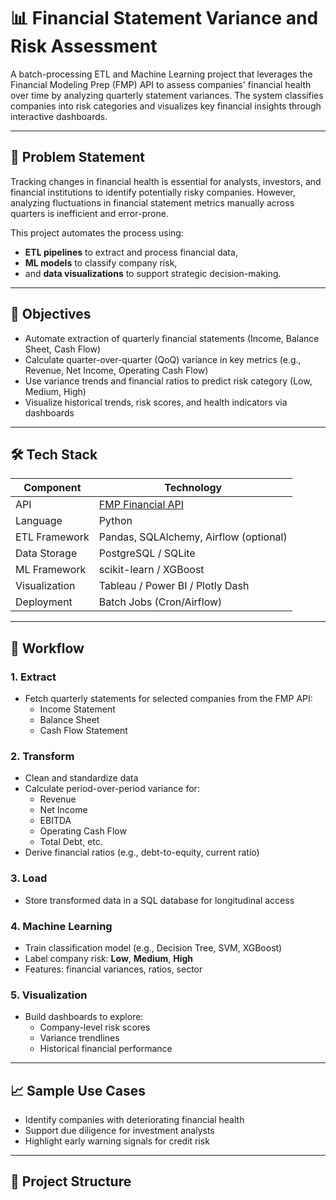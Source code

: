 # 📊 Financial Statement Variance and Risk Assessment

A batch-processing ETL and Machine Learning project that leverages the Financial Modeling Prep (FMP) API to assess companies' financial health over time by analyzing quarterly statement variances. The system classifies companies into risk categories and visualizes key financial insights through interactive dashboards.

---

## 📌 Problem Statement

Tracking changes in financial health is essential for analysts, investors, and financial institutions to identify potentially risky companies. However, analyzing fluctuations in financial statement metrics manually across quarters is inefficient and error-prone.

This project automates the process using:
- **ETL pipelines** to extract and process financial data,
- **ML models** to classify company risk,
- and **data visualizations** to support strategic decision-making.

---

## 🎯 Objectives

- Automate extraction of quarterly financial statements (Income, Balance Sheet, Cash Flow)
- Calculate quarter-over-quarter (QoQ) variance in key metrics (e.g., Revenue, Net Income, Operating Cash Flow)
- Use variance trends and financial ratios to predict risk category (Low, Medium, High)
- Visualize historical trends, risk scores, and health indicators via dashboards

---

## 🛠 Tech Stack

| Component         | Technology                     |
|------------------|--------------------------------|
| API              | [FMP Financial API](https://site.financialmodelingprep.com/developer/docs/) |
| Language         | Python                         |
| ETL Framework    | Pandas, SQLAlchemy, Airflow (optional) |
| Data Storage     | PostgreSQL / SQLite            |
| ML Framework     | scikit-learn / XGBoost         |
| Visualization    | Tableau / Power BI / Plotly Dash |
| Deployment       | Batch Jobs (Cron/Airflow)      |

---

## 🔁 Workflow

### 1. Extract
- Fetch quarterly statements for selected companies from the FMP API:
  - Income Statement
  - Balance Sheet
  - Cash Flow Statement

### 2. Transform
- Clean and standardize data
- Calculate period-over-period variance for:
  - Revenue
  - Net Income
  - EBITDA
  - Operating Cash Flow
  - Total Debt, etc.
- Derive financial ratios (e.g., debt-to-equity, current ratio)

### 3. Load
- Store transformed data in a SQL database for longitudinal access

### 4. Machine Learning
- Train classification model (e.g., Decision Tree, SVM, XGBoost)
- Label company risk: **Low**, **Medium**, **High**
- Features: financial variances, ratios, sector

### 5. Visualization
- Build dashboards to explore:
  - Company-level risk scores
  - Variance trendlines
  - Historical financial performance

---

## 📈 Sample Use Cases

- Identify companies with deteriorating financial health
- Support due diligence for investment analysts
- Highlight early warning signals for credit risk

---

## 📂 Project Structure

